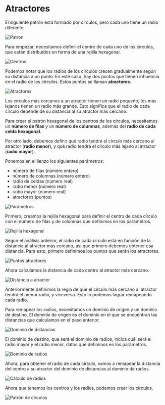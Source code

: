 # Atractores

El siguiente patrón está formado por círculos, pero cada uno tiene un radio
diferente.

![Patrón](./figuras/01-atractores.png)

Para empezar, necesitamos definir el centro de cada uno de los círculos,
que están distribuidos en forma de una rejilla hexagonal.

![Centros](./figuras/02-atractores.png)

Podemos notar que los radios de los círculos crecen gradualmente según su distancia a un punto. En este caso, hay dos puntos que tienen influencia
en el radio de los círculos. Estos puntos se llaman **atractores**.

![Atractores](./figuras/03-atractores.png)

Los círculos más cercanos a un atractor tienen un radio pequeño;
los más lejanos tienen un radio más grande.
Esto significa que el radio de cada círculo depende de su distancia
al su atractor más cercano.

Para crear el patrón hexagonal de los centros de los círculos,
necesitamos un **número de filas** y un **número de columnas**,
además del **radio de cada celda hexagonal**.

Por otro lado, debemos definir qué radio tendrá el círculo
más cercano al atractor (**radio menor**),
y qué radio tendrá el círculo más lejano al atractor (**radio mayor**).

Ponemos en el lienzo los siguientes parámetros:

- número de filas (número entero)
- número de columnas (número entero)
- radio de celdas (número real)
- radio menor (número real)
- radio mayor (número real)
- atractores (puntos)

![Parámetros](./figuras/04-atractores.png)

Primero, creamos la rejilla hexagonal para definir el centro de cada círculo
con el número de filas y de columnas que definimos en los parámetros.

![Rejilla hexagonal](./figuras/05-atractores.png)

Según el análisis anterior, el radio de cada círculo está en función de la
distancia al atractor más cercano, así que primero debemos obtener
esa distancia. Para esto, primero definimos los puntos que serán
los atractores.

![Puntos atractores](./figuras/06-atractores.png)

Ahora calculamos la distancia de cada centro al atractor más cercano.

![Distancia a atractor](./figuras/07-atractores.png)

Anteriormente definimos la regla de que el círculo más cercano al atractor
tendrá el menor radio, y viceversa. Esto lo podemos lograr remapeando
cada radio.

Para remapear los radios, necesitamos un dominio de origen
y un dominio de destino. El dominio de origen es el dominio en el que se
encuentran las distancias que calculamos en el paso anterior.

![Dominio de distancias](./figuras/08-atractores.png)

El dominio de destino, que será el dominio de radios,
indica cuál será el radio mayor y el radio menor,
datos que definimos en los parámetros.

![Dominio de radios](./figuras/09-atractores.png)

Ahora, para obtener el radio de cada círculo, vamos a remapear
la distancia del centro a su atractor del dominio de distancias
al dominio de radios.

![Cálculo de radios](./figuras/10-atractores.png)

Ahora que tenemos los centros y los radios, podemos crear los círculos.

![Patrón de círculos](./figuras/11-atractores.png)
